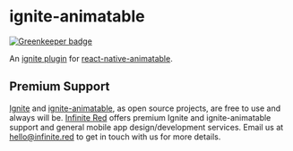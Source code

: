 # ignite-animatable

[![Greenkeeper badge](https://badges.greenkeeper.io/infinitered/ignite-animatable.svg)](https://greenkeeper.io/)

An [ignite plugin](https://github.com/infinitered/ignite) for [react-native-animatable](https://github.com/oblador/react-native-animatable).

## Premium Support

[Ignite](https://infinite.red/ignite) and [ignite-animatable](https://github.com/infinitered/ignite-animatable), as open source projects, are free to use and always will be. [Infinite Red](https://infinite.red/) offers premium Ignite and ignite-animatable support and general mobile app design/development services. Email us at [hello@infinite.red](mailto:hello@infinite.red) to get in touch with us for more details.
